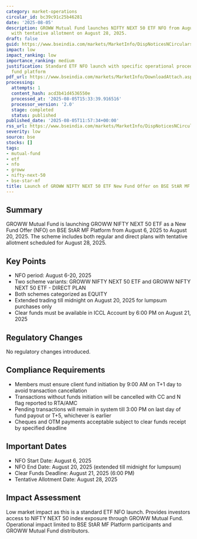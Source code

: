 ```yaml
---
category: market-operations
circular_id: bc39c91c25b46281
date: '2025-08-05'
description: GROWW Mutual Fund launches NIFTY NEXT 50 ETF NFO from August 6-20, 2025
  with tentative allotment on August 28, 2025.
draft: false
guid: https://www.bseindia.com/markets/MarketInfo/DispNoticesNCirculars.aspx?Noticeid={FE02B3E1-B4C2-4D12-B80E-BD03B25140BB}&noticeno=20250805-32&dt=08/05/2025&icount=32&totcount=60&flag=0
impact: low
impact_ranking: low
importance_ranking: medium
justification: Standard ETF NFO launch with specific operational procedures for mutual
  fund platform
pdf_url: https://www.bseindia.com/markets/MarketInfo/DownloadAttach.aspx?id=20250805-32&attachedId=
processing:
  attempts: 1
  content_hash: acd3b41d4536550e
  processed_at: '2025-08-05T15:33:39.916516'
  processor_version: '2.0'
  stage: completed
  status: published
published_date: '2025-08-05T11:57:34+00:00'
rss_url: https://www.bseindia.com/markets/MarketInfo/DispNoticesNCirculars.aspx?Noticeid={FE02B3E1-B4C2-4D12-B80E-BD03B25140BB}&noticeno=20250805-32&dt=08/05/2025&icount=32&totcount=60&flag=0
severity: low
source: bse
stocks: []
tags:
- mutual-fund
- etf
- nfo
- groww
- nifty-next-50
- bse-star-mf
title: Launch of GROWW NIFTY NEXT 50 ETF New Fund Offer on BSE StAR MF Platform
---
```


## Summary

GROWW Mutual Fund is launching GROWW NIFTY NEXT 50 ETF as a New Fund Offer (NFO) on BSE StAR MF Platform from August 6, 2025 to August 20, 2025. The scheme includes both regular and direct plans with tentative allotment scheduled for August 28, 2025.

## Key Points

- NFO period: August 6-20, 2025
- Two scheme variants: GROWW NIFTY NEXT 50 ETF and GROWW NIFTY NEXT 50 ETF - DIRECT PLAN
- Both schemes categorized as EQUITY
- Extended trading till midnight on August 20, 2025 for lumpsum purchases only
- Clear funds must be available in ICCL Account by 6:00 PM on August 21, 2025

## Regulatory Changes

No regulatory changes introduced.

## Compliance Requirements

- Members must ensure client fund initiation by 9:00 AM on T+1 day to avoid transaction cancellation
- Transactions without funds initiation will be cancelled with CC and N flag reported to RTA/AMC
- Pending transactions will remain in system till 3:00 PM on last day of fund payout or T+5, whichever is earlier
- Cheques and OTM payments acceptable subject to clear funds receipt by specified deadline

## Important Dates

- NFO Start Date: August 6, 2025
- NFO End Date: August 20, 2025 (extended till midnight for lumpsum)
- Clear Funds Deadline: August 21, 2025 (6:00 PM)
- Tentative Allotment Date: August 28, 2025

## Impact Assessment

Low market impact as this is a standard ETF NFO launch. Provides investors access to NIFTY NEXT 50 index exposure through GROWW Mutual Fund. Operational impact limited to BSE StAR MF Platform participants and GROWW Mutual Fund distributors.